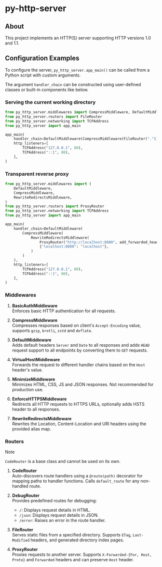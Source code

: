 # py-http-server

## About
This project implements an HTTP(S) server supporting HTTP versions 1.0 and 1.1.

## Configuration Examples
To configure the server, `py_http_server.app_main()` can be called from a Python script with custom arguments.

The argument `handler_chain` can be constructed using user-defined classes or built-in components like below.

### Serving the current working directory
```python
from py_http_server.middlewares import CompressMiddleware, DefaultMiddleware
from py_http_server.routers import FileRouter
from py_http_server.networking import TCPAddress
from py_http_server import app_main

app_main(
    handler_chain=DefaultMiddleware(CompressMiddleware(FileRouter("."))),
    http_listeners=[
        TCPAddress("127.0.0.1", 80),
        TCPAddress("::1", 80),
    ],
)
```

### Transparent reverse proxy
```python
from py_http_server.middlewares import (
    DefaultMiddleware,
    CompressMiddleware,
    RewriteRedirectsMiddleware,
)
from py_http_server.routers import ProxyRouter
from py_http_server.networking import TCPAddress
from py_http_server import app_main

app_main(
    handler_chain=DefaultMiddleware(
        CompressMiddleware(
            RewriteRedirectsMiddleware(
                ProxyRouter("http://localhost:8080", add_forwarded_headers=False),
                {"localhost:8080": "localhost"},
            )
        )
    ),
    http_listeners=[
        TCPAddress("127.0.0.1", 80),
        TCPAddress("::1", 80),
    ],
)
```

### Middlewares
1. **BasicAuthMiddleware**  
   Enforces basic HTTP authentication for all requests.

2. **CompressMiddleware**  
   Compresses responses based on client's `Accept-Encoding` value, supports `gzip`, `brotli`, `zstd` and `deflate`.

3. **DefaultMiddleware**  
   Adds default headers `Server` and `Date` to all responses and adds `HEAD` request support to all endpoints by converting them to `GET` requests.

4. **VirtualHostMiddleware**  
   Forwards the request to different handler chains based on the `Host` header's value.

5. **MinimizeMiddleware**  
   Minimizes HTML, CSS, JS and JSON responses. Not recommended for production use.

5. **EnforceHTTPSMiddleware**  
   Redirects all HTTP requests to HTTPS URLs, optionally adds HSTS header to all responses.

5. **RewriteRedirectsMiddleware**  
   Rewrites the Location, Content-Location and URI headers using the provided alias map.

### Routers
> [!NOTE]
> `CodeRouter` is a base class and cannot be used on its own.

1. **CodeRouter**  
   Auto-discovers route handlers using a `@route(path)` decorator for mapping paths to handler functions. Calls `default_route` for any non-handled route.

2. **DebugRouter**  
   Provides predefined routes for debugging:
   - `/`: Displays request details in HTML.
   - `/json`: Displays request details in JSON.
   - `/error`: Raises an error in the route handler.

3. **FileRouter**  
   Serves static files from a specified directory. Supports `ETag`, `Last-Modified` headers, and generated directory index pages.

4. **ProxyRouter**  
   Proxies requests to another server. Supports `X-Forwarded-{For, Host, Proto}` and `Forwarded` headers and can preserve `Host` header.
